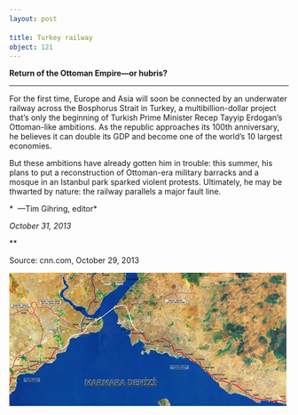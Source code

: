 ```yaml
---
layout: post

title: Turkey railway
object: 121
---
```

**Return of the Ottoman Empire—or hubris?**

****

For the first time, Europe and Asia will soon be connected by an underwater railway across the Bosphorus Strait in Turkey, a multibillion-dollar project that’s only the beginning of Turkish Prime Minister Recep Tayyip Erdogan’s Ottoman-like ambitions. As the republic approaches its 100th anniversary, he believes it can double its GDP and become one of the world’s 10 largest economies. 

But these ambitions have already gotten him in trouble: this summer, his plans to put a reconstruction of Ottoman-era military barracks and a mosque in an Istanbul park sparked violent protests. Ultimately, he may be thwarted by nature: the railway parallels a major fault line.

*  —Tim Gihring, editor*

*October 31, 2013*

**

Source: cnn.com, October 29, 2013

![](../images/13.10.31_Gihring_turkeyEDIT-1.jpeg)
